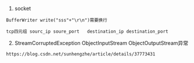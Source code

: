 1. socket 
```
BufferWriter write("sss"+"\r\n")需要换行

tcp四元组 sourc_ip soure_port   destination_ip destination_port

```

2. StreamCorruptedException  ObjectInputStream ObjectOutputStream异常
```
https://blog.csdn.net/sunhengzhe/article/details/37773431
```